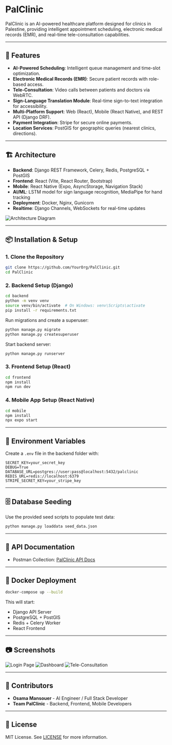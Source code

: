 
# PalClinic

PalClinic is an AI-powered healthcare platform designed for clinics in Palestine, providing intelligent appointment scheduling, electronic medical records (EMR), and real-time tele-consultation capabilities.

---

## 🚀 Features

- **AI-Powered Scheduling**: Intelligent queue management and time-slot optimization.
- **Electronic Medical Records (EMR)**: Secure patient records with role-based access.
- **Tele-Consultation**: Video calls between patients and doctors via WebRTC.
- **Sign-Language Translation Module**: Real-time sign-to-text integration for accessibility.
- **Multi-Platform Support**: Web (React), Mobile (React Native), and REST API (Django DRF).
- **Payment Integration**: Stripe for secure online payments.
- **Location Services**: PostGIS for geographic queries (nearest clinics, directions).

---

## 🏗 Architecture

- **Backend**: Django REST Framework, Celery, Redis, PostgreSQL + PostGIS
- **Frontend**: React (Vite, React Router, Bootstrap)
- **Mobile**: React Native (Expo, AsyncStorage, Navigation Stack)
- **AI/ML**: LSTM model for sign language recognition, MediaPipe for hand tracking
- **Deployment**: Docker, Nginx, Gunicorn
- **Realtime**: Django Channels, WebSockets for real-time updates

![Architecture Diagram](docs/architecture-diagram.png)

---

## 📦 Installation & Setup

### 1. Clone the Repository
```bash
git clone https://github.com/YourOrg/PalClinic.git
cd PalClinic
```

### 2. Backend Setup (Django)
```bash
cd backend
python -m venv venv
source venv/bin/activate  # On Windows: venv\Scripts\activate
pip install -r requirements.txt
```

Run migrations and create a superuser:
```bash
python manage.py migrate
python manage.py createsuperuser
```

Start backend server:
```bash
python manage.py runserver
```

### 3. Frontend Setup (React)
```bash
cd frontend
npm install
npm run dev
```

### 4. Mobile App Setup (React Native)
```bash
cd mobile
npm install
npx expo start
```

---

## 🔑 Environment Variables

Create a `.env` file in the backend folder with:
```
SECRET_KEY=your_secret_key
DEBUG=True
DATABASE_URL=postgres://user:pass@localhost:5432/palclinic
REDIS_URL=redis://localhost:6379
STRIPE_SECRET_KEY=your_stripe_key
```

---

## 🗄 Database Seeding

Use the provided seed scripts to populate test data:
```bash
python manage.py loaddata seed_data.json
```

---

## 📄 API Documentation

- Postman Collection: [PalClinic API Docs](docs/postman-collection.json)

---

## 🐳 Docker Deployment

```bash
docker-compose up --build
```

This will start:
- Django API Server
- PostgreSQL + PostGIS
- Redis + Celery Worker
- React Frontend

---

## 📷 Screenshots

![Login Page](docs/screens/login.png)
![Dashboard](docs/screens/dashboard.png)
![Tele-Consultation](docs/screens/tele-consultation.png)

---

## 👥 Contributors

- **Osama Mansouer** - AI Engineer / Full Stack Developer
- **Team PalClinic** - Backend, Frontend, Mobile Developers

---

## 📜 License

MIT License. See [LICENSE](LICENSE) for more information.
